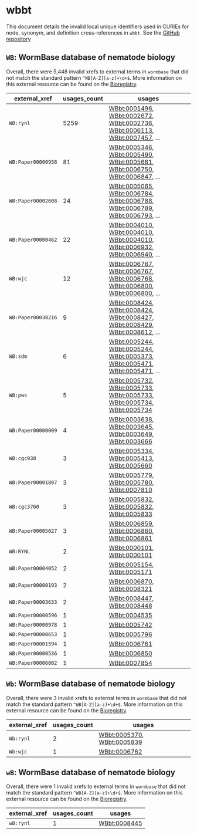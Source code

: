 # wbbt

This document details the invalid local unique identifiers used in CURIEs
for node, synonym, and definition cross-references in `wbbt`. See the [GitHub repository](https://github.com/obophenotype/c-elegans-gross-anatomy-ontology)


## `WB`: WormBase database of nematode biology

Overall, there were 5,448 invalid
xrefs to external terms in `wormbase` that did not match the standard
pattern `^WB[A-Z][a-z]+\d+$`. More information on this
external resource can be found on the
[Bioregistry](https://bioregistry.io/wormbase).

| external_xref      |   usages_count | usages                                                                                                                                                                                                                                                                       |
|--------------------|----------------|------------------------------------------------------------------------------------------------------------------------------------------------------------------------------------------------------------------------------------------------------------------------------|
| `WB:rynl`          |           5259 | [WBbt:0001496](https://bioregistry.io/WBbt:0001496), [WBbt:0002672](https://bioregistry.io/WBbt:0002672), [WBbt:0002736](https://bioregistry.io/WBbt:0002736), [WBbt:0006113](https://bioregistry.io/WBbt:0006113), [WBbt:0007457](https://bioregistry.io/WBbt:0007457), ... |
| `WB:Paper00000938` |             81 | [WBbt:0005346](https://bioregistry.io/WBbt:0005346), [WBbt:0005490](https://bioregistry.io/WBbt:0005490), [WBbt:0005661](https://bioregistry.io/WBbt:0005661), [WBbt:0006750](https://bioregistry.io/WBbt:0006750), [WBbt:0006847](https://bioregistry.io/WBbt:0006847), ... |
| `WB:Paper00002608` |             24 | [WBbt:0005065](https://bioregistry.io/WBbt:0005065), [WBbt:0006784](https://bioregistry.io/WBbt:0006784), [WBbt:0006788](https://bioregistry.io/WBbt:0006788), [WBbt:0006789](https://bioregistry.io/WBbt:0006789), [WBbt:0006793](https://bioregistry.io/WBbt:0006793), ... |
| `WB:Paper00000462` |             22 | [WBbt:0004010](https://bioregistry.io/WBbt:0004010), [WBbt:0004010](https://bioregistry.io/WBbt:0004010), [WBbt:0004010](https://bioregistry.io/WBbt:0004010), [WBbt:0006932](https://bioregistry.io/WBbt:0006932), [WBbt:0006940](https://bioregistry.io/WBbt:0006940), ... |
| `WB:wjc`           |             12 | [WBbt:0006767](https://bioregistry.io/WBbt:0006767), [WBbt:0006767](https://bioregistry.io/WBbt:0006767), [WBbt:0006768](https://bioregistry.io/WBbt:0006768), [WBbt:0006800](https://bioregistry.io/WBbt:0006800), [WBbt:0006800](https://bioregistry.io/WBbt:0006800), ... |
| `WB:Paper00038216` |              9 | [WBbt:0008424](https://bioregistry.io/WBbt:0008424), [WBbt:0008424](https://bioregistry.io/WBbt:0008424), [WBbt:0008427](https://bioregistry.io/WBbt:0008427), [WBbt:0008429](https://bioregistry.io/WBbt:0008429), [WBbt:0008612](https://bioregistry.io/WBbt:0008612), ... |
| `WB:sdm`           |              6 | [WBbt:0005244](https://bioregistry.io/WBbt:0005244), [WBbt:0005244](https://bioregistry.io/WBbt:0005244), [WBbt:0005373](https://bioregistry.io/WBbt:0005373), [WBbt:0005471](https://bioregistry.io/WBbt:0005471), [WBbt:0005471](https://bioregistry.io/WBbt:0005471), ... |
| `WB:pws`           |              5 | [WBbt:0005732](https://bioregistry.io/WBbt:0005732), [WBbt:0005733](https://bioregistry.io/WBbt:0005733), [WBbt:0005733](https://bioregistry.io/WBbt:0005733), [WBbt:0005734](https://bioregistry.io/WBbt:0005734), [WBbt:0005734](https://bioregistry.io/WBbt:0005734)      |
| `WB:Paper00000009` |              4 | [WBbt:0003638](https://bioregistry.io/WBbt:0003638), [WBbt:0003645](https://bioregistry.io/WBbt:0003645), [WBbt:0003649](https://bioregistry.io/WBbt:0003649), [WBbt:0003666](https://bioregistry.io/WBbt:0003666)                                                           |
| `WB:cgc938`        |              3 | [WBbt:0005334](https://bioregistry.io/WBbt:0005334), [WBbt:0005413](https://bioregistry.io/WBbt:0005413), [WBbt:0005660](https://bioregistry.io/WBbt:0005660)                                                                                                                |
| `WB:Paper00001807` |              3 | [WBbt:0005779](https://bioregistry.io/WBbt:0005779), [WBbt:0005780](https://bioregistry.io/WBbt:0005780), [WBbt:0007810](https://bioregistry.io/WBbt:0007810)                                                                                                                |
| `WB:cgc3760`       |              3 | [WBbt:0005832](https://bioregistry.io/WBbt:0005832), [WBbt:0005832](https://bioregistry.io/WBbt:0005832), [WBbt:0005833](https://bioregistry.io/WBbt:0005833)                                                                                                                |
| `WB:Paper00005027` |              3 | [WBbt:0006859](https://bioregistry.io/WBbt:0006859), [WBbt:0006860](https://bioregistry.io/WBbt:0006860), [WBbt:0006861](https://bioregistry.io/WBbt:0006861)                                                                                                                |
| `WB:RYNL`          |              2 | [WBbt:0000101](https://bioregistry.io/WBbt:0000101), [WBbt:0000101](https://bioregistry.io/WBbt:0000101)                                                                                                                                                                     |
| `WB:Paper00004052` |              2 | [WBbt:0005154](https://bioregistry.io/WBbt:0005154), [WBbt:0005171](https://bioregistry.io/WBbt:0005171)                                                                                                                                                                     |
| `WB:Paper00000193` |              2 | [WBbt:0006870](https://bioregistry.io/WBbt:0006870), [WBbt:0008321](https://bioregistry.io/WBbt:0008321)                                                                                                                                                                     |
| `WB:Paper00003633` |              2 | [WBbt:0008447](https://bioregistry.io/WBbt:0008447), [WBbt:0008448](https://bioregistry.io/WBbt:0008448)                                                                                                                                                                     |
| `WB:Paper00000596` |              1 | [WBbt:0004535](https://bioregistry.io/WBbt:0004535)                                                                                                                                                                                                                          |
| `WB:Paper00000978` |              1 | [WBbt:0005742](https://bioregistry.io/WBbt:0005742)                                                                                                                                                                                                                          |
| `WB:Paper00000653` |              1 | [WBbt:0005796](https://bioregistry.io/WBbt:0005796)                                                                                                                                                                                                                          |
| `WB:Paper00001594` |              1 | [WBbt:0006761](https://bioregistry.io/WBbt:0006761)                                                                                                                                                                                                                          |
| `WB:Paper00000536` |              1 | [WBbt:0006850](https://bioregistry.io/WBbt:0006850)                                                                                                                                                                                                                          |
| `WB:Paper00006002` |              1 | [WBbt:0007854](https://bioregistry.io/WBbt:0007854)                                                                                                                                                                                                                          |

## `Wb`: WormBase database of nematode biology

Overall, there were 3 invalid
xrefs to external terms in `wormbase` that did not match the standard
pattern `^WB[A-Z][a-z]+\d+$`. More information on this
external resource can be found on the
[Bioregistry](https://bioregistry.io/wormbase).

| external_xref   |   usages_count | usages                                                                                                   |
|-----------------|----------------|----------------------------------------------------------------------------------------------------------|
| `Wb:rynl`       |              2 | [WBbt:0005370](https://bioregistry.io/WBbt:0005370), [WBbt:0005839](https://bioregistry.io/WBbt:0005839) |
| `Wb:wjc`        |              1 | [WBbt:0006762](https://bioregistry.io/WBbt:0006762)                                                      |

## `wB`: WormBase database of nematode biology

Overall, there were 1 invalid
xrefs to external terms in `wormbase` that did not match the standard
pattern `^WB[A-Z][a-z]+\d+$`. More information on this
external resource can be found on the
[Bioregistry](https://bioregistry.io/wormbase).

| external_xref   |   usages_count | usages                                              |
|-----------------|----------------|-----------------------------------------------------|
| `wB:rynl`       |              1 | [WBbt:0008445](https://bioregistry.io/WBbt:0008445) |


